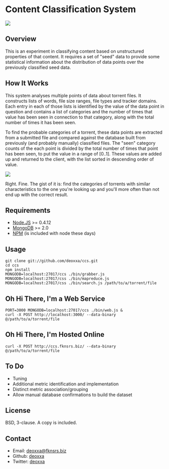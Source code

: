 Content Classification System
=============================

![](http://i.imgur.com/sto4h.jpg)

Overview
--------

This is an experiment in classifying content based on unstructured properties
of that content. It requires a set of "seed" data to provide some statistical
information about the distribution of data points over the previously classified
seed data.

How It Works
------------

This system analyses multiple points of data about torrent files. It constructs
lists of words, file size ranges, file types and tracker domains. Each entry in
each of those lists is identified by the value of the data point in question and
contains a list of categories and the number of times that value has been seen
in connection to that category, along with the total number of times it has been
seen.

To find the probable categories of a torrent, these data points are extracted
from a submitted file and compared against the database built from previously
(and probably manually) classified files. The "seen" category counts of the each
point is divided by the total number of times that point has been seen, to put
the value in a range of [0..1]. These values are added up and returned to the
client, with the list sorted in descending order of value.

![](http://i.imgur.com/sUFGG.jpg)

Right. Fine. The gist of it is: find the categories of torrents with similar
characteristics to the one you're looking up and you'll more often than not end
up with the correct result.

Requirements
------------

* [Node.JS](http://nodejs.org/) >= 0.4.12
* [MongoDB](http://mongodb.org/) >= 2.0
* [NPM](http://npmjs.org/) (is included with node these days)

Usage
-----

    git clone git://github.com/deoxxa/ccs.git
    cd ccs
    npm install
    MONGODB=localhost:27017/ccs ./bin/grabber.js
    MONGODB=localhost:27017/css ./bin/mapreduce.js
    MONGODB=localhost:27017/css ./bin/search.js /path/to/a/torrent/file

Oh Hi There, I'm a Web Service
------------------------------

    PORT=3000 MONGODB=localhost:27017/ccs ./bin/web.js &
    curl -X POST http://localhost:3000/ --data-binary @/path/to/a/torrent/file

Oh Hi There, I'm Hosted Online
------------------------------

    curl -X POST http://ccs.fknsrs.biz/ --data-binary @/path/to/a/torrent/file

To Do
-----

* Tuning
* Additional metric identification and implementation
* Distinct metric association/grouping
* Allow manual database confirmations to build the dataset

License
-------

BSD, 3-clause. A copy is included.

Contact
-------

* Email: [deoxxa@fknsrs.biz](mailto:deoxxa@fknsrs.biz)
* Github: [deoxxa](https://github.com/deoxxa)
* Twitter: [deoxxa](http://twitter.com/#!/deoxxa)
